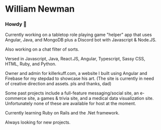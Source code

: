 # William Newman


### Howdy 👋

Currently working on a tabletop role playing game "helper" app that uses Angular, Java, and MongoDB plus a Discord bot with Javascript & Node.JS.

Also working on a chat filter of sorts.

Versed in Javascript, Java, React.JS, Angular, Typescript, Sassy CSS, HTML, Ruby, and Python.

Owner and admin for killerkuff.com, a website I built using Angular and Firebase for my stepdad to showcase his art. (The site is currently in need of creative direction and assets. pls and thanks, dad)

Some past projects include a full-feature messaging/social site, an e-commerce site, a  games & trivia site, and a medical data visualization site. Unfortunately none of these are available for host at the moment.

Currently learning Ruby on Rails and the .Net framework.

Always looking for new projects.
<!--
**william-newman/william-newman** is a ✨ _special_ ✨ repository because its `README.md` (this file) appears on your GitHub profile.

Here are some ideas to get you started:

- 🔭 I’m currently working on ...
- 🌱 I’m currently learning ...
- 👯 I’m looking to collaborate on ...
- 🤔 I’m looking for help with ...
- 💬 Ask me about ...
- 📫 How to reach me: ...
- 😄 Pronouns: ...
- ⚡ Fun fact: ...
-->
